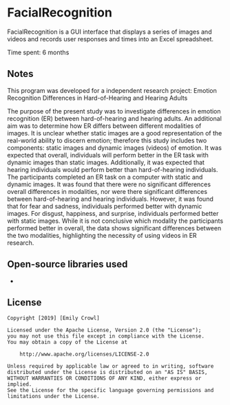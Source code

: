 # FacialRecognition

FacialRecognition is a GUI interface that displays a series of images and videos and records user responses and times into an Excel spreadsheet.

Time spent: 6 months

## Notes

This program was developed for a independent research project: Emotion Recognition Differences in Hard-of-Hearing and Hearing Adults

The purpose of the present study was to investigate differences in emotion recognition (ER) between hard-of-hearing and hearing adults. An additional aim was to determine how ER differs between different modalities of images. It is unclear whether static images are a good representation of the real-world ability to discern emotion; therefore this study includes two components: static images and dynamic images (videos) of emotion. It was expected that overall, individuals will perform better in the ER task with dynamic images than static images. Additionally, it was expected that hearing individuals would perform better than hard-of-hearing individuals. The participants completed an ER task on a computer with static and dynamic images. It was found that there were no significant differences overall differences in modalities, nor were there significant differences between hard-of-hearing and hearing individuals. However, it was found that for fear and sadness, individuals performed better with dynamic images. For disgust, happiness, and surprise, individuals performed better with static images. While it is not conclusive which modality the participants performed better in overall, the data shows significant differences between the two modalities, highlighting the necessity of using videos in ER research.


## Open-source libraries used

- [openpyxl]:https://openpyxl.readthedocs.io/en/stable/

## License

    Copyright [2019] [Emily Crowl]

    Licensed under the Apache License, Version 2.0 (the "License");
    you may not use this file except in compliance with the License.
    You may obtain a copy of the License at

        http://www.apache.org/licenses/LICENSE-2.0

    Unless required by applicable law or agreed to in writing, software
    distributed under the License is distributed on an "AS IS" BASIS,
    WITHOUT WARRANTIES OR CONDITIONS OF ANY KIND, either express or implied.
    See the License for the specific language governing permissions and
    limitations under the License.
